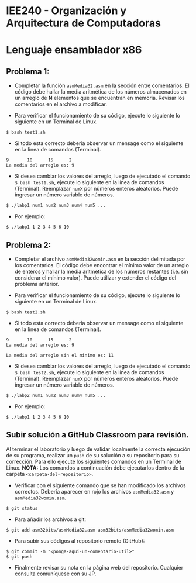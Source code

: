 # IEE240 - Organización y Arquitectura de Computadoras
# Lenguaje ensamblador x86

## Problema 1:
- Completar la función `asmMedia32.asm` en la sección entre comentarios. El código debe hallar la media aritmética de los números almacenados en un arreglo de **N** elementos que se encuentran en memoria. Revisar los comentarios en el archivo a modificar. 

- Para verificar el funcionamiento de su código, ejecute lo siguiente lo siguiente en un Terminal de Linux.
```
$ bash test1.sh
```
- Si todo esta correcto debería observar un mensage como el siguiente en la línea de comandos (Terminal).
```
9       10      15      2
La media del arreglo es: 9 
```
- Si desea cambiar los valores del arreglo, luego de ejecutado el comando `$ bash test1.sh`, ejecute lo siguiente en la línea de comandos (Terminal). Reemplazar `numX` por números enteros aleatorios. Puede ingresar un número variable de números.
```
$ ./labp1 num1 num2 num3 num4 num5 ... 
```
- Por ejemplo:
```
$ ./labp1 1 2 3 4 5 6 10  
```

## Problema 2:
- Completar el archivo `asmMedia32womin.asm` en la sección delimitada por los comentarios. El código debe encontrar el mínimo valor de un arreglo de enteros y hallar la media aritmética de los números restantes (i.e. sin considerar el mínimo valor). Puede utilizar y extender el código del problema anterior. 

- Para verificar el funcionamiento de su código, ejecute lo siguiente lo siguiente en un Terminal de Linux.
```
$ bash test2.sh
```
- Si todo esta correcto debería observar un mensage como el siguiente en la línea de comandos (Terminal).
```
9       10      15      2
La media del arreglo es: 9 

La media del arreglo sin el minimo es: 11 
```
- Si desea cambiar los valores del arreglo, luego de ejecutado el comando `$ bash test2.sh`, ejecute lo siguiente en la línea de comandos (Terminal). Reemplazar `numX` por números enteros aleatorios. Puede ingresar un número variable de números.
```
$ ./labp2 num1 num2 num3 num4 num5 ... 
```
- Por ejemplo:
```
$ ./labp1 1 2 3 4 5 6 10  
```

## Subir solución a GitHub Classroom para revisión.
Al terminar el laboratorio y luego de validar localmente la correcta ejecución de su programa, realizar un `push` de su solución a su repositorio para su corrección. Para ello ejecute los siguientes comandos en un Terminal de Linux. **NOTA:** Los comandos a continuación debe ejecutarlos dentro de la carpeta `<carpeta-del-repositorio>`.

- Verificar con el siguiente comando que se han modificado los archivos correctos. Debería aparecer en rojo los archivos `asmMedia32.asm` y `asmMedia32womin.asm`.
```
$ git status
```
- Para añadir los archivos a git:
```
$ git add asm32bits/asmMedia32.asm asm32bits/asmMedia32womin.asm
```
- Para subir sus códigos al repositorio remoto (GitHub):
```
$ git commit -m "<ponga-aqui-un-comentario-util>"
$ git push
```
- Finalmente revisar su nota en la página web del repositorio. Cualquier consulta comuníquese con su JP.
